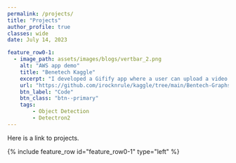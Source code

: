```yaml
---
permalink: /projects/
title: "Projects"
author_profile: true
classes: wide
date: July 14, 2023

feature_row0-1:
  - image_path: assets/images/blogs/vertbar_2.png
    alt: "AWS app demo"
    title: "Benetech Kaggle"
    excerpt: "I developed a Gifify app where a user can upload a video and get it processed into a gif. This is a Flask app deployed to AWS EC2 instance. The user login data is saved into DynamoDB, while the users' uploaded videos and resulting gifs are stored on S3 buckets. The video processing is implemented through a Lambda function (deployed via Docker to ECS)."
    url: "https://github.com/irocknrule/kaggle/tree/main/Bentech-Graphs"
    btn_label: "Code"
    btn_class: "btn--primary"
    tags:
        - Object Detection
        - Detectron2
---
```


Here is a link to projects.

{% include feature_row id="feature_row0-1" type="left" %}
<a name="Kaggle Benetech Competition"></a>
